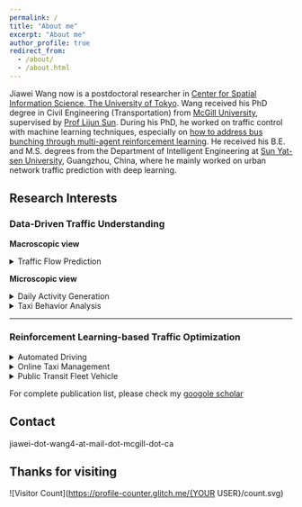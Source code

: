 ```yaml
---
permalink: /
title: "About me"
excerpt: "About me"
author_profile: true
redirect_from: 
  - /about/
  - /about.html
---
```

Jiawei Wang now is a postdoctoral researcher in [Center for Spatial Information Science, The University of Tokyo](http://www.csis.u-tokyo.ac.jp/english/). Wang received his PhD degree in Civil Engineering (Transportation) from [McGill University](https://www.mcgill.ca/engineering/), supervised by [Prof Lijun Sun](https://lijunsun.github.io/). 
During his PhD, he worked on traffic control with machine learning techniques, especially on [how to address bus bunching through multi-agent reinforcement learning](https://transitgym.github.io/). He received his B.E. and M.S. degrees from the Department of Intelligent Engineering at [Sun Yat-sen University](http://www.sysu.edu.cn/cn/index.htm), Guangzhou, China, where he mainly worked on urban network traffic prediction with deep learning.

## Research Interests

### Data-Driven Traffic Understanding

**Macroscopic view**   
<details>
<summary>Traffic Flow Prediction</summary>
Wang J, Chen R, He Z. [Traffic speed prediction for urban transportation network: A path-based deep learning approach](https://www.sciencedirect.com/science/article/pii/S0968090X1831043X).  Transportation Research Part C: Emerging Technologies, 2019, 100: 372–385.
 </details>

**Microscopic view**  
<details>
<summary>Daily Activity Generation</summary>
Wang J, Jiang R, Yang C, et al. [Large language models as urban residents: An LLM agent framework for personal mobility generation](https://arxiv.org/abs/2402.14744). NeurIPS, 2024.  
 </details>

<details>
<summary>Taxi Behavior Analysis</summary>
 Cai H, Wang J*, Li B, et al. [Understanding the daily operations of electric taxis: From macro-patterns to micro-behaviors](https://www.sciencedirect.com/science/article/pii/S1361920924000361). Transportation Research Part D: Transport and Environment, 2024, 128: 104079
</details> 

---

### **Reinforcement Learning-based Traffic Optimization**
<details>
<summary>Automated Driving</summary>
Wang J, Shi T, Wu Y, et al. [[Multi-agent graph reinforcement learning for connected automated driving](https://arxiv.org/abs/2007.02794).  ICML Workshop on AI for Autonomous Driving (AIAD), 2020.
</details> 

<details>
<summary>Online Taxi Management</summary>
 Wang J, Cai H, Sun L, et al. [MERCI: Multi-agent reinforcement learning for enhancing on-demand electric taxi operations](https://www.sciencedirect.com/science/article/pii/S0360835224008337). Computers & Industrial Engineering, 2024: 110711.
 </details> 

<details>
<summary>Public Transit Fleet Vehicle</summary>

   - Wang J, Sun L. [Dynamic holding control to avoid bus bunching: A multi-agent deep reinforcement learning framework](https://www.sciencedirect.com/science/article/pii/S0968090X20305763). Transportation Research Part C: Emerging Technologies, 2020, 116: 102661.  
   
   - Wang J, Sun L. [Reducing bus bunching with asynchronous multi-agent reinforcement learning](https://arxiv.org/abs/2105.00376). IJCAI 2021.  
   
   - Wang J, Sun L. [Robust dynamic bus control: A distributional multi-agent reinforcement learning approach](https://ieeexplore.ieee.org/abstract/document/9994636). IEEE Transactions on Intelligent Transportation Systems, 2022, 24(4): 4075–4088.  
   
   - Wang J, Sun L. [Multi-objective multi-agent deep reinforcement learning to reduce bus bunching for multi-line services with a shared corridor](https://www.sciencedirect.com/science/article/pii/S0968090X2300298X). Transportation Research Part C: Emerging Technologies, 2023, 155: 104309.  
 </details> 

For complete publication list, please check my [googole scholar](https://scholar.google.com/citations?hl=zh-CN&user=Y1gU9wYAAAAJ&view_op=list_works&sortby=pubdate)

Contact
------
jiawei-dot-wang4-at-mail-dot-mcgill-dot-ca

Thanks for visiting
------
![Visitor Count](https://profile-counter.glitch.me/{YOUR USER}/count.svg)